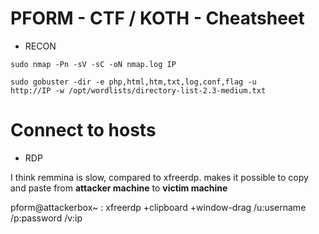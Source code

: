 # PFORM - CTF / KOTH - Cheatsheet

- RECON 

<code>sudo nmap -Pn -sV -sC -oN nmap.log IP</code>

<code>sudo gobuster -dir -e php,html,htm,txt,log,conf,flag -u http://IP -w /opt/wordlists/directory-list-2.3-medium.txt</code>

# Connect to hosts

- RDP

I think remmina is slow, compared to xfreerdp.
makes it possible to copy and paste from <b>attacker machine</b> to <b>victim machine</b>

pform@attackerbox~ : xfreerdp +clipboard +window-drag /u:username /p:password /v:ip

